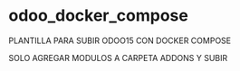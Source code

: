 # odoo_docker_compose
PLANTILLA PARA SUBIR ODOO15 CON DOCKER COMPOSE


SOLO AGREGAR MODULOS A CARPETA ADDONS Y SUBIR
